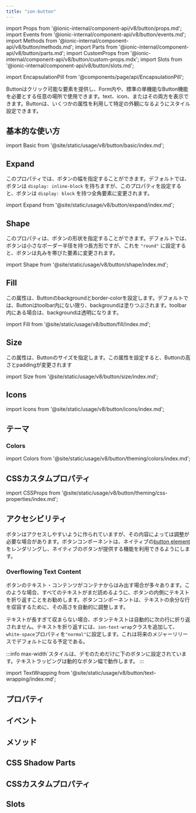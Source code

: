 ```yaml
---
title: "ion-button"
---
```

import Props from '@ionic-internal/component-api/v8/button/props.md';
import Events from '@ionic-internal/component-api/v8/button/events.md';
import Methods from '@ionic-internal/component-api/v8/button/methods.md';
import Parts from '@ionic-internal/component-api/v8/button/parts.md';
import CustomProps from '@ionic-internal/component-api/v8/button/custom-props.mdx';
import Slots from '@ionic-internal/component-api/v8/button/slots.md';

<head>
  <title>ion-button: Style Buttons with Custom CSS Properties</title>
  <meta name="description" content="ion-button は、標準的なボタン機能が必要な場所で使用するためのクリック可能な要素を提供します。カスタム CSS プロパティを使用して、ボタン要素をデザインし、スタイルを設定します。" />
</head>

import EncapsulationPill from '@components/page/api/EncapsulationPill';

<EncapsulationPill type="shadow" />

Buttonはクリック可能な要素を提供し、Form内や、標準の単機能なButton機能を必要とする任意の場所で使用できます。text、icon、またはその両方を表示できます。Buttonは、いくつかの属性を利用して特定の外観になるようにスタイル設定できます。

## 基本的な使い方

import Basic from '@site/static/usage/v8/button/basic/index.md';

<Basic />

## Expand

このプロパティでは、ボタンの幅を指定することができます。デフォルトでは、ボタンは `display: inline-block` を持ちますが、このプロパティを設定すると、ボタンは `display: block` を持つ全角要素に変更されます。

import Expand from '@site/static/usage/v8/button/expand/index.md';

<Expand />

## Shape

このプロパティは、ボタンの形状を指定することができます。デフォルトでは、ボタンは小さなボーダー半径を持つ長方形ですが、これを `"round"` に設定すると、ボタンは丸みを帯びた要素に変更されます。

import Shape from '@site/static/usage/v8/button/shape/index.md';

<Shape />


## Fill

この属性は、Buttonのbackgroundとborder-colorを設定します。デフォルトでは、Buttonはtoolbar内にない限り、backgroundは塗りつぶされます。toolbar内にある場合は、backgroundは透明になります。

import Fill from '@site/static/usage/v8/button/fill/index.md';

<Fill />

## Size

この属性は、Buttonのサイズを指定します。この属性を設定すると、Buttonの高さとpaddingが変更されます

import Size from '@site/static/usage/v8/button/size/index.md';

<Size />

## Icons

import Icons from '@site/static/usage/v8/button/icons/index.md';

<Icons />

## テーマ

### Colors

import Colors from '@site/static/usage/v8/button/theming/colors/index.md';

<Colors />

## CSSカスタムプロパティ

import CSSProps from '@site/static/usage/v8/button/theming/css-properties/index.md';

<CSSProps />

## アクセシビリティ

ボタンはアクセスしやすいように作られていますが、その内容によっては調整が必要な場合があります。ボタンコンポーネントは、ネイティブの[button element](https://developer.mozilla.org/en-US/docs/Web/HTML/Element/button)をレンダリングし、ネイティブのボタンが提供する機能を利用できるようにします。

### Overflowing Text Content

ボタンのテキスト・コンテンツがコンテナからはみ出す場合が多々あります。このような場合、すべてのテキストがまだ読めるように、ボタンの内側にテキストを折り返すことをお勧めします。ボタンコンポーネントは、テキストの余分な行を収容するために、その高さを自動的に調整します。

テキストが長すぎて収まらない場合、ボタンテキストは自動的に次の行に折り返されません。テキストを折り返すには、`ion-text-wrap`クラスを追加して、`white-space`プロパティを`"normal"`に設定します。これは将来のメジャーリリースでデフォルトになる予定である。

:::info
max-width`スタイルは、デモのためだけに下のボタンに設定されています。テキストラッピングは動的なボタン幅で動作します。
:::

import TextWrapping from '@site/static/usage/v8/button/text-wrapping/index.md';

<TextWrapping />

## プロパティ
<Props />

## イベント
<Events />

## メソッド
<Methods />

## CSS Shadow Parts
<Parts />

## CSSカスタムプロパティ
<CustomProps />

## Slots
<Slots />
